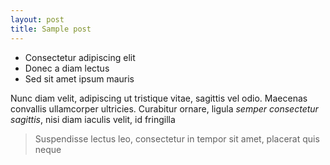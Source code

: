 ```yaml
---
layout: post
title: Sample post
---
```



* Consectetur adipiscing elit
* Donec a diam lectus
* Sed sit amet ipsum mauris



Nunc diam velit, adipiscing ut tristique vitae, sagittis vel odio. Maecenas convallis ullamcorper ultricies. Curabitur ornare, ligula *semper consectetur sagittis*, nisi diam iaculis velit, id fringilla

> Suspendisse lectus leo, consectetur in tempor sit amet, placerat quis neque
